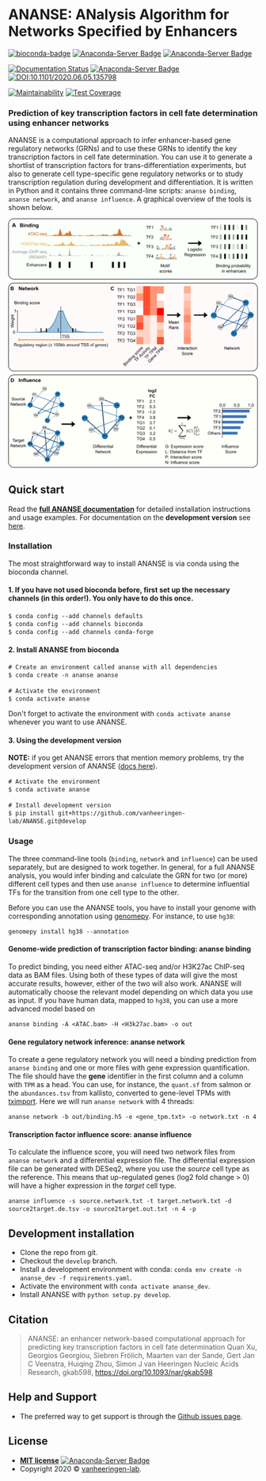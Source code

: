 # ANANSE: ANalysis Algorithm for Networks Specified by Enhancers
[![bioconda-badge](https://img.shields.io/badge/install%20with-bioconda-brightgreen.svg?style=flat)](http://bioconda.github.io)
[![Anaconda-Server Badge](https://anaconda.org/bioconda/ananse/badges/version.svg)](https://anaconda.org/bioconda/ananse)
[![Anaconda-Server Badge](https://anaconda.org/bioconda/ananse/badges/downloads.svg)](https://anaconda.org/bioconda/ananse)

[![Documentation Status](https://readthedocs.org/projects/anansepy/badge/?version=master)](https://anansepy.readthedocs.io/en/master/?badge=master)
[![Anaconda-Server Badge](https://anaconda.org/bioconda/ananse/badges/license.svg)](https://anaconda.org/bioconda/ananse)
[![DOI:10.1101/2020.06.05.135798](http://img.shields.io/badge/DOI-10.1101/2020.06.05.135798-B31B1B.svg)](https://doi.org/10.1101/2020.06.05.135798)

[![Maintainability](https://api.codeclimate.com/v1/badges/875df8c40fec66d68b1f/maintainability)](https://codeclimate.com/github/vanheeringen-lab/ANANSE/maintainability)
[![Test Coverage](https://api.codeclimate.com/v1/badges/875df8c40fec66d68b1f/test_coverage)](https://codeclimate.com/github/vanheeringen-lab/ANANSE/test_coverage)
### Prediction of key transcription factors in cell fate determination using enhancer networks
ANANSE is a computational approach to infer enhancer-based gene regulatory networks (GRNs) and to use these GRNs to identify the key transcription factors in cell fate determination. You can use it to generate a shortlist of transcription factors for trans-differentiation experiments, but also to generate cell type-specific gene regulatory networks or to study transcription regulation during development and differentiation. It is written in Python and it contains three command-line scripts: `ananse binding`, `ananse network`, and `ananse influence`. A graphical overview of the tools is shown below.

![](docs/img/Fig2.png)

## Quick start

Read the **[full ANANSE documentation](https://anansepy.readthedocs.io/en/master/)** for detailed installation instructions and usage examples. For documentation on the **development version** see [here](https://anansepy.readthedocs.io/en/develop/).

### Installation

The most straightforward way to install ANANSE is via conda using the bioconda channel.

#### 1. If you have not used bioconda before, first set up the necessary channels (in this order!). You only have to do this once.

```
$ conda config --add channels defaults
$ conda config --add channels bioconda
$ conda config --add channels conda-forge
```

#### 2. Install ANANSE from bioconda

``` 
# Create an environment called ananse with all dependencies
$ conda create -n ananse ananse

# Activate the environment
$ conda activate ananse
```

Don't forget to activate the environment with `conda activate ananse` whenever you want to use ANANSE.

#### 3. Using the development version

**NOTE:** if you get ANANSE errors that mention memory problems, try the development version of ANANSE ([docs here](https://anansepy.readthedocs.io/en/develop/)).

```
# Activate the environment
$ conda activate ananse

# Install development version
$ pip install git+https://github.com/vanheeringen-lab/ANANSE.git@develop
```

### Usage



The three command-line tools (`binding`, `network` and `influence`) can be used separately, but are designed to work together. In general, for a full ANANSE analysis, you would infer binding and calculate the GRN for two (or more) different cell types and then use `ananse influence` to determine influential TFs for the transition from one cell type to the other.

Before you can use the ANANSE tools, you have to install your genome with corresponding annotation using [genomepy](https://github.com/vanheeringen-lab/genomepy). For instance, to use `hg38`:

```
genomepy install hg38 --annotation
```


#### Genome-wide prediction of transcription factor binding: ananse binding

To predict binding, you need either ATAC-seq and/or H3K27ac ChIP-seq data as BAM files. Using both of these types of data will give the most accurate results, however, either of the two will also work. ANANSE will automatically choose the relevant model depending on which data you use as input. If you have human data, mapped to `hg38`, you can use a more advanced model based on 

```
ananse binding -A <ATAC.bam> -H <H3k27ac.bam> -o out
```


#### Gene regulatory network inference: ananse network

To create a gene regulatory network you will need a binding prediction from `ananse binding` and one or more files with gene expression quantification. The file should have the **gene** identifier in the first column and a column with `TPM` as a head. You can use, for instance, the `quant.sf` from salmon or the `abundances.tsv` from kallisto, converted to gene-level TPMs with [tximport](https://bioconductor.org/packages/release/bioc/vignettes/tximport/inst/doc/tximport.html). Here we will run `ananse network` with 4 threads:

```
ananse network -b out/binding.h5 -e <gene_tpm.txt> -o network.txt -n 4
```

#### Transcription factor influence score: ananse influence

To calculate the influence score, you will need two network files from `ananse network` and a differential expression file. The differential expression file can be generated with DESeq2, where you use the *source* cell type as the reference. This means that up-regulated genes (log2 fold change > 0) will have a higher expression in the *target* cell type.

```
ananse influence -s source.network.txt -t target.network.txt -d source2target.de.tsv -o source2target.out.txt -n 4 -p
```

## Development installation

* Clone the repo from git.
* Checkout the `develop` branch.
* Install a development environment with conda: `conda env create -n ananse_dev -f requirements.yaml`.
* Activate the environment with `conda activate ananse_dev`.
* Install ANANSE with `python setup.py develop`.
  
## Citation

> ANANSE: an enhancer network-based computational approach for predicting key transcription factors in cell fate determination 
> Quan Xu, Georgios Georgiou, Siebren Frölich, Maarten van der Sande, Gert Jan C Veenstra, Huiqing Zhou, Simon J van Heeringen
> Nucleic Acids Research, gkab598, https://doi.org/10.1093/nar/gkab598


## Help and Support

* The preferred way to get support is through the [Github issues page](https://github.com/vanheeringen-lab/ANANSE/issues).

## License

  - **[MIT license](http://opensource.org/licenses/mit-license.php)** [![Anaconda-Server Badge](https://anaconda.org/qxuchn/ananse/badges/license.svg)](https://anaconda.org/qxuchn/ananse)
  - Copyright 2020 © <a href="https://github.com/vanheeringen-lab" target="_blank">vanheeringen-lab</a>.
